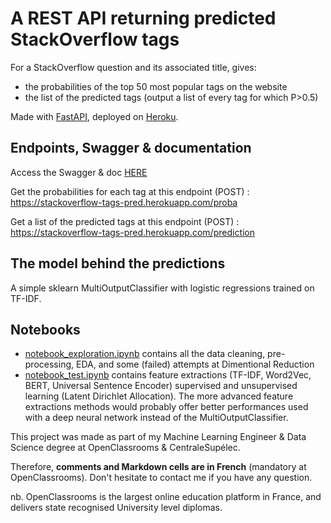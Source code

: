 # A REST API returning predicted StackOverflow tags

For a StackOverflow question and its associated title, gives:
- the probabilities of the top 50 most popular tags on the website
- the list of the predicted tags (output a list of every tag for which P>0.5)

Made with [FastAPI](https://fastapi.tiangolo.com/), deployed on [Heroku](https://www.heroku.com/). 

## Endpoints, Swagger & documentation

Access the Swagger & doc [HERE](https://stackoverflow-tags-pred.herokuapp.com/docs)  

Get the probabilities for each tag at this endpoint (POST) : 
https://stackoverflow-tags-pred.herokuapp.com/proba

Get a list of the predicted tags at this endpoint (POST) : 
https://stackoverflow-tags-pred.herokuapp.com/prediction

## The model behind the predictions
A simple sklearn MultiOutputClassifier with logistic regressions trained on TF-IDF.

## Notebooks
- [notebook_exploration.ipynb](https://github.com/fauconnier-n/stackoverflow_app/blob/master/Notebooks/notebook_exploration.ipynb) contains all the data cleaning, pre-processing, EDA, and some (failed) attempts at Dimentional Reduction
- [notebook_test.ipynb](https://github.com/fauconnier-n/stackoverflow_app/blob/master/Notebooks/notebook_test.ipynb) contains feature extractions (TF-IDF, Word2Vec, BERT, Universal Sentence Encoder) supervised and unsupervised learning (Latent Dirichlet Allocation). The more advanced feature extractions methods would probably offer better performances used with a deep neural network instead of the MultiOutputClassifier.

This project was made as part of my Machine Learning Engineer & Data Science degree at OpenClassrooms & CentraleSupélec.

Therefore, **comments and Markdown cells are in French** (mandatory at OpenClassrooms). Don't hesitate to contact me if you have any question.

nb. OpenClassrooms is the largest online education platform in France, and delivers state recognised University level diplomas.
